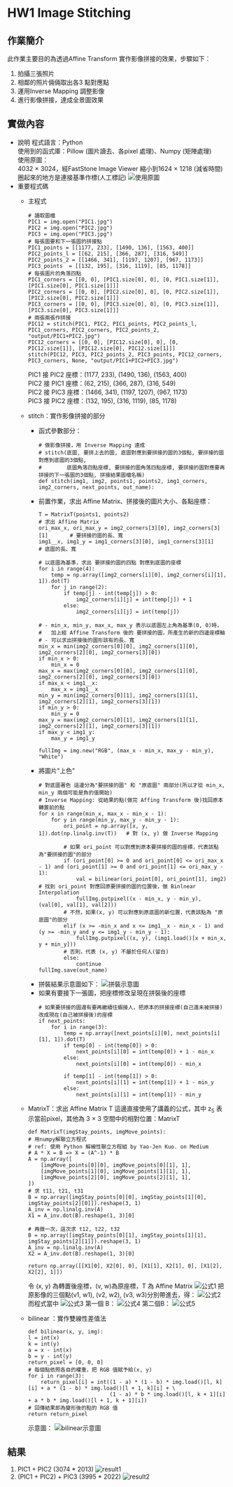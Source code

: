 # HW1 Image Stitching
## 作業簡介
此作業主要目的為透過Affine Transform 實作影像拼接的效果，步驟如下： 
1. 拍攝三張照片 
2. 相鄰的照片倆倆取出各3 點對應點 
3. 運用Inverse Mapping 調整影像 
4. 進行影像拼接，達成全景圖效果

## 實做內容
* 說明
  程式語言：Python  
  使用到的函式庫：Pillow (圖片讀去、各pixel 處理)、Numpy (矩陣處理)  
  使用原圖：  
  4032 × 3024，經FastStone Image Viewer 縮小到1624 × 1218 (減省時間)  
  圈起來的地方是連接基準作標(人工標記) 
  ![使用原圖](img_forREADME/使用原圖.jpg)
* 重要程式碼
  * 主程式
    ```
    # 讀取圖檔
    PIC1 = img.open("PIC1.jpg")
    PIC2 = img.open("PIC2.jpg")
    PIC3 = img.open("PIC3.jpg") 
    # 每張圖要和下一張圖的拼接點
    PIC1_points = [[1177, 233], [1490, 136], [1563, 400]]
    PIC2_points_l = [[62, 215], [366, 287], [316, 549]]
    PIC2_points_2 = [[1466, 341], [1197, 1207], [967, 1173]]
    PIC3_points  = [[132, 195], [316, 1119], [85, 1178]]    
    # 每張圖片的角落四點
    PIC1_corners = [[0, 0], [PIC1.size[0], 0], [0, PIC1.size[1]], [PIC1.size[0], PIC1.size[1]]]
    PIC2_corners = [[0, 0], [PIC2.size[0], 0], [0, PIC2.size[1]], [PIC2.size[0], PIC2.size[1]]]
    PIC3_corners = [[0, 0], [PIC3.size[0], 0], [0, PIC3.size[1]], [PIC3.size[0], PIC3.size[1]]] 
    # 兩張兩張作拼接
    PIC12 = stitch(PIC1, PIC2, PIC1_points, PIC2_points_l, PIC1_corners, PIC2_corners, PIC2_points_2, "output/PIC1+PIC2.jpg")
    PIC12_corners = [[0, 0], [PIC12.size[0], 0], [0, PIC12.size[1]], [PIC12.size[0], PIC12.size[1]]]
    stitch(PIC12, PIC3, PIC2_points_2, PIC3_points, PIC12_corners, PIC3_corners, None, "output/PIC1+PIC2+PIC3.jpg")
    ```
    PIC1 接 PIC2 座標：(1177, 233), (1490, 136), (1563, 400)  
    PIC2 接 PIC1 座標：(62, 215), (366, 287), (316, 549)  
    PIC2 接 PIC3 座標：(1466, 341), (1197, 1207), (967, 1173)  
    PIC3 接 PIC2 座標：(132, 195), (316, 1119), (85, 1178) 

  * stitch：實作影像拼接的部分
    * 函式參數部分：
      ```
      # 做影像拼接，用 Inverse Mapping 達成
      # stitch(底圖, 要拼上去的圖, 底圖對應到要拼接的圖的3個點, 要拼接的圖對應到底圖的3個點, 
      #        底圖角落四點座標, 要拼接的圖角落四點座標, 要拼接的圖對應要再拼接的下一張圖的3個點, 拼接結果圖檔名稱)
      def stitch(img1, img2, points1, points2, img1_corners, img2_corners, next_points, out_name):
      ```
    * 前置作業，求出 Affine Matrix、拼接後的圖片大小、各點座標：
      ```
      T = MatrixT(points1, points2)                                       # 求出 Affine Matrix
      ori_max_x, ori_max_y = img2_corners[3][0], img2_corners[3][1]       # 要拼接的圖的長、寬
      img1__x, img1_y = img1_corners[3][0], img1_corners[3][1]            # 底圖的長、寬

      # 以底圖為基準，求出 要拼接的圖的四點 對應到底圖的座標
      for i in range(4):
          temp = np.array([img2_corners[i][0], img2_corners[i][1], 1]).dot(T)
          for j in range(2):
              if temp[j] - int(temp[j]) > 0:
                  img2_corners[i][j] = int(temp[j]) + 1
              else:
                  img2_corners[i][j] = int(temp[j])
      
      # - min_x, min_y, max_x, max_y 表示以底圖左上角為基準(0, 0)時，
      #   加上經 Affine Transform 後的 要拼接的圖，所產生的新的四邊座標軸
      # - 可以求出拼接後的圖形該有的長、寬
      min_x = min(img2_corners[0][0], img2_corners[1][0], img2_corners[2][0], img2_corners[3][0])
      if min_x > 0:
          min_x = 0
      max_x = max(img2_corners[0][0], img2_corners[1][0], img2_corners[2][0], img2_corners[3][0])
      if max_x < img1__x:
          max_x = img1__x
      min_y = min(img2_corners[0][1], img2_corners[1][1], img2_corners[2][1], img2_corners[3][1])
      if min_y > 0:
          min_y = 0
      max_y = max(img2_corners[0][1], img2_corners[1][1], img2_corners[2][1], img2_corners[3][1])
      if max_y < img1_y:
          max_y = img1_y
      
      fullImg = img.new("RGB", (max_x - min_x, max_y - min_y), "White")
      ```
    * 將圖片"上色"
      ```
      # 對底圖著色 這邊分為"要拼接的圖" 和 "原底圖" 兩部分(所以才從 min_x, min_y 兩個可能是負的值開始)
      # Inverse Mapping: 從結果的點(做完 Affing Transform 後)找回原本轉置前的點
      for x in range(min_x, max_x - min_x - 1):
          for y in range(min_y, max_y - min_y - 1):
              ori_point = np.array([x, y, 1]).dot(np.linalg.inv(T))   # 對 (x, y) 做 Inverse Mapping

              # 如果 ori_point 可以對應到原本要拼接的圖的座標，代表該點為"要拼接的圖"的部分
              if (ori_point[0] >= 0 and ori_point[0] <= ori_max_x - 1) and (ori_point[1] >= 0 and ori_point[1] <= ori_max_y - 1):
                  val = bilinear(ori_point[0], ori_point[1], img2)    # 找到 ori_point 對應回原要拼接的圖的位置後，做 Binlnear Interpolation
                  fullImg.putpixel((x - min_x, y - min_y), (val[0], val[1], val[2]))
              # 不然，如果(x, y) 可以對應到原底圖的新位置，代表該點為 "原底圖"的部分
              elif (x >= -min_x and x <= img1__x - min_x - 1) and (y >= -min_y and y <= img1_y - min_y - 1):
                  fullImg.putpixel((x, y), (img1.load()[x + min_x, y + min_y]))
              # 否則，代表 (x, y) 不屬於任何人(留白)
              else:
                  continue
      fullImg.save(out_name)
      ```
    * 拼裝結果示意圖如下：
      ![拼裝示意圖](img_forREADME/拼裝示意圖.jpg)
    * 如果有要接下一張圖，把座標修改呈現在拼裝後的座標
      ```
      # 如果要拼接的圖還有要再繼續往蝦接人，把原本的拼接座標(自己還未被拼接)改成現在(自己被拼接後)的座標
      if next_points:
          for i in range(3):
              temp = np.array([next_points[i][0], next_points[i][1], 1]).dot(T)
              if temp[0] - int(temp[0]) > 0:
                  next_points[i][0] = int(temp[0]) + 1 - min_x
              else:
                  next_points[i][0] = int(temp[0]) - min_x

              if temp[1] - int(temp[1]) > 0:
                  next_points[i][1] = int(temp[1]) + 1 - min_y
              else:
                  next_points[i][1] = int(temp[1]) - min_y
      ```

  * MatrixT：求出 Affine Matrix T
    這邊直接使用了講義的公式，其中 z<sub>5</sub> 表示當前pixel，其他為 3 × 3 空間中的相對位置：MatrixT
    ```
    def MatrixT(imgStay_points, imgMove_points):
    # 用numpy解聯立方程式
    # ref: 使用 Python 解線性聯立方程組 by Yao-Jen Kuo. on Medium
    # A * X = B => X = (A^-1) * B
    A = np.array([
        [imgMove_points[0][0], imgMove_points[0][1], 1],
        [imgMove_points[1][0], imgMove_points[1][1], 1],
        [imgMove_points[2][0], imgMove_points[2][1], 1],
    ])
    # 求 t11, t21, t31
    B = np.array([imgStay_points[0][0], imgStay_points[1][0], imgStay_points[2][0]]).reshape(3, 1) 
    A_inv = np.linalg.inv(A)
    X1 = A_inv.dot(B).reshape(1, 3)[0]

    # 再做一次，這次求 t12, t22, t32
    B = np.array([imgStay_points[0][1], imgStay_points[1][1], imgStay_points[2][1]]).reshape(3, 1)
    A_inv = np.linalg.inv(A)
    X2 = A_inv.dot(B).reshape(1, 3)[0]

    return np.array([[X1[0], X2[0], 0], [X1[1], X2[1], 0], [X1[2], X2[2], 1]])
    ```
    令 (x, y) 為轉置後座標，(v, w)為原座標，T 為 Affine Matrix 
    ![公式1](img_forREADME/MatrixT_公式1.jpg)
    把原影像的三個點(v1, w1), (v2, w2), (v3, w3)分別帶進去，得：
    ![公式2](img_forREADME/MatrixT_公式2.jpg)
    而程式當中
    ![公式3](img_forREADME/MatrixT_公式3.jpg)
    第一個 B：
    ![公式4](img_forREADME/MatrixT_公式4.jpg)
    第二個B：
    ![公式5](img_forREADME/MatrixT_公式5.jpg)
  * bilinear ：實作雙線性差值法
    ```
    def bilinear(x, y, img):
    l = int(x)
    k = int(y)
    a = x - int(x)
    b = y - int(y)
    return_pixel = [0, 0, 0]
    # 每個點依照各自的權重，把 RGB 值賦予給(x, y)
    for i in range(3):
        return_pixel[i] = int((1 - a) * (1 - b) * img.load()[l, k][i] + a * (1 - b) * img.load()[l + 1, k][i] + \
                              (1 - a) * b * img.load()[l, k + 1][i] + a * b * img.load()[l + 1, k + 1][i])
    # 回傳結果即為變形後的點的 RGB 值
    return return_pixel
    ```
    示意圖：
    ![bilinear示意圖](img_forREADME/bilinear示意圖.jpg)

## 結果
1. PIC1 + PIC2 (3074 * 2013) 
   ![result1](img_forREADME/result1.png)
2. (PIC1 + PIC2) + PIC3 (3995 * 2022) 
   ![result2](img_forREADME/result2.png)